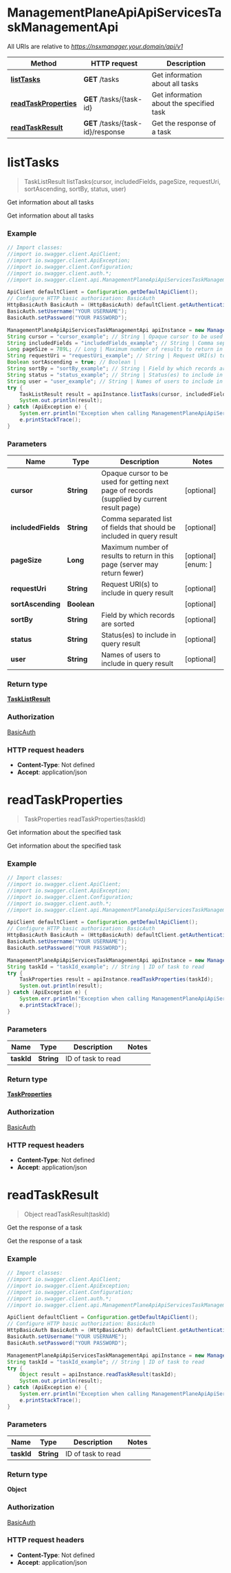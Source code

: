 # ManagementPlaneApiApiServicesTaskManagementApi

All URIs are relative to *https://nsxmanager.your.domain/api/v1*

Method | HTTP request | Description
------------- | ------------- | -------------
[**listTasks**](ManagementPlaneApiApiServicesTaskManagementApi.md#listTasks) | **GET** /tasks | Get information about all tasks
[**readTaskProperties**](ManagementPlaneApiApiServicesTaskManagementApi.md#readTaskProperties) | **GET** /tasks/{task-id} | Get information about the specified task
[**readTaskResult**](ManagementPlaneApiApiServicesTaskManagementApi.md#readTaskResult) | **GET** /tasks/{task-id}/response | Get the response of a task

<a name="listTasks"></a>
# **listTasks**
> TaskListResult listTasks(cursor, includedFields, pageSize, requestUri, sortAscending, sortBy, status, user)

Get information about all tasks

Get information about all tasks

### Example
```java
// Import classes:
//import io.swagger.client.ApiClient;
//import io.swagger.client.ApiException;
//import io.swagger.client.Configuration;
//import io.swagger.client.auth.*;
//import io.swagger.client.api.ManagementPlaneApiApiServicesTaskManagementApi;

ApiClient defaultClient = Configuration.getDefaultApiClient();
// Configure HTTP basic authorization: BasicAuth
HttpBasicAuth BasicAuth = (HttpBasicAuth) defaultClient.getAuthentication("BasicAuth");
BasicAuth.setUsername("YOUR USERNAME");
BasicAuth.setPassword("YOUR PASSWORD");

ManagementPlaneApiApiServicesTaskManagementApi apiInstance = new ManagementPlaneApiApiServicesTaskManagementApi();
String cursor = "cursor_example"; // String | Opaque cursor to be used for getting next page of records (supplied by current result page)
String includedFields = "includedFields_example"; // String | Comma separated list of fields that should be included in query result
Long pageSize = 789L; // Long | Maximum number of results to return in this page (server may return fewer)
String requestUri = "requestUri_example"; // String | Request URI(s) to include in query result
Boolean sortAscending = true; // Boolean | 
String sortBy = "sortBy_example"; // String | Field by which records are sorted
String status = "status_example"; // String | Status(es) to include in query result
String user = "user_example"; // String | Names of users to include in query result
try {
    TaskListResult result = apiInstance.listTasks(cursor, includedFields, pageSize, requestUri, sortAscending, sortBy, status, user);
    System.out.println(result);
} catch (ApiException e) {
    System.err.println("Exception when calling ManagementPlaneApiApiServicesTaskManagementApi#listTasks");
    e.printStackTrace();
}
```

### Parameters

Name | Type | Description  | Notes
------------- | ------------- | ------------- | -------------
 **cursor** | **String**| Opaque cursor to be used for getting next page of records (supplied by current result page) | [optional]
 **includedFields** | **String**| Comma separated list of fields that should be included in query result | [optional]
 **pageSize** | **Long**| Maximum number of results to return in this page (server may return fewer) | [optional] [enum: ]
 **requestUri** | **String**| Request URI(s) to include in query result | [optional]
 **sortAscending** | **Boolean**|  | [optional]
 **sortBy** | **String**| Field by which records are sorted | [optional]
 **status** | **String**| Status(es) to include in query result | [optional]
 **user** | **String**| Names of users to include in query result | [optional]

### Return type

[**TaskListResult**](TaskListResult.md)

### Authorization

[BasicAuth](../README.md#BasicAuth)

### HTTP request headers

 - **Content-Type**: Not defined
 - **Accept**: application/json

<a name="readTaskProperties"></a>
# **readTaskProperties**
> TaskProperties readTaskProperties(taskId)

Get information about the specified task

Get information about the specified task

### Example
```java
// Import classes:
//import io.swagger.client.ApiClient;
//import io.swagger.client.ApiException;
//import io.swagger.client.Configuration;
//import io.swagger.client.auth.*;
//import io.swagger.client.api.ManagementPlaneApiApiServicesTaskManagementApi;

ApiClient defaultClient = Configuration.getDefaultApiClient();
// Configure HTTP basic authorization: BasicAuth
HttpBasicAuth BasicAuth = (HttpBasicAuth) defaultClient.getAuthentication("BasicAuth");
BasicAuth.setUsername("YOUR USERNAME");
BasicAuth.setPassword("YOUR PASSWORD");

ManagementPlaneApiApiServicesTaskManagementApi apiInstance = new ManagementPlaneApiApiServicesTaskManagementApi();
String taskId = "taskId_example"; // String | ID of task to read
try {
    TaskProperties result = apiInstance.readTaskProperties(taskId);
    System.out.println(result);
} catch (ApiException e) {
    System.err.println("Exception when calling ManagementPlaneApiApiServicesTaskManagementApi#readTaskProperties");
    e.printStackTrace();
}
```

### Parameters

Name | Type | Description  | Notes
------------- | ------------- | ------------- | -------------
 **taskId** | **String**| ID of task to read |

### Return type

[**TaskProperties**](TaskProperties.md)

### Authorization

[BasicAuth](../README.md#BasicAuth)

### HTTP request headers

 - **Content-Type**: Not defined
 - **Accept**: application/json

<a name="readTaskResult"></a>
# **readTaskResult**
> Object readTaskResult(taskId)

Get the response of a task

Get the response of a task

### Example
```java
// Import classes:
//import io.swagger.client.ApiClient;
//import io.swagger.client.ApiException;
//import io.swagger.client.Configuration;
//import io.swagger.client.auth.*;
//import io.swagger.client.api.ManagementPlaneApiApiServicesTaskManagementApi;

ApiClient defaultClient = Configuration.getDefaultApiClient();
// Configure HTTP basic authorization: BasicAuth
HttpBasicAuth BasicAuth = (HttpBasicAuth) defaultClient.getAuthentication("BasicAuth");
BasicAuth.setUsername("YOUR USERNAME");
BasicAuth.setPassword("YOUR PASSWORD");

ManagementPlaneApiApiServicesTaskManagementApi apiInstance = new ManagementPlaneApiApiServicesTaskManagementApi();
String taskId = "taskId_example"; // String | ID of task to read
try {
    Object result = apiInstance.readTaskResult(taskId);
    System.out.println(result);
} catch (ApiException e) {
    System.err.println("Exception when calling ManagementPlaneApiApiServicesTaskManagementApi#readTaskResult");
    e.printStackTrace();
}
```

### Parameters

Name | Type | Description  | Notes
------------- | ------------- | ------------- | -------------
 **taskId** | **String**| ID of task to read |

### Return type

**Object**

### Authorization

[BasicAuth](../README.md#BasicAuth)

### HTTP request headers

 - **Content-Type**: Not defined
 - **Accept**: application/json

